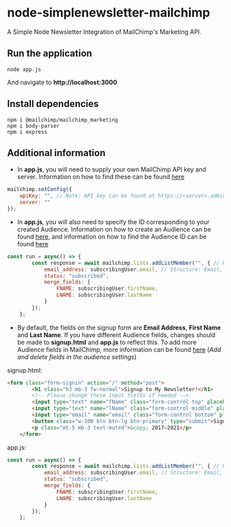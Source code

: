 # node-simplenewsletter-mailchimp
A Simple Node Newsletter Integration of MailChimp's Marketing API.
## Run the application
```
node app.js
```
And navigate to **http://localhost:3000**

## Install dependencies
```
npm i @mailchimp/mailchimp_marketing
npm i body-parser
npm i express
```

## Additional information

* In **app.js**, you will need to supply your own MailChimp API key and server. Information on how to find these can be found [here](https://mailchimp.com/help/about-api-keys/)
```javascript
mailchimp.setConfig({  
    apiKey: "", // Note: API key can be found at https://<server>.admin.mailchimp.com/account/api/
    server: ""
});
```

* In **app.js**, you will also need to specify the ID corresponding to your created Audience. Information on how to create an Audience can be found [here](https://mailchimp.com/help/create-audience/), and information on how to find the Audience ID can be found [here](https://mailchimp.com/help/find-audience-id/)
```javascript
const run = async() => {
        const response = await mailchimp.lists.addListMember("", { // Note: Your audience ID goes here
            email_address: subscribingUser.email, // Structure: Email, First Name, Last Name. Please alter this if you require other fields.
            status: "subscribed",
            merge_fields: {
                FNAME: subscribingUser.firstName,
                LNAME: subscribingUser.lastName
            }
        });
    };
```

* By default, the fields on the signup form are **Email Address**, **First Name** and **Last Name**. If you have different Audience fields, changes should be made to **signup.html** and **app.js** to reflect this. To add more Audience fields in MailChimp, more information can be found [here](https://mailchimp.com/help/manage-audience-signup-form-fields/) (*Add and delete fields in the audience settings*)

signup.html:
```html
<form class="form-signin" action="/" method="post">
        <h1 class="h3 mb-3 fw-normal">Signup to My Newsletter!</h1>
        <!-- Please change these input fields if needed -->
        <input type="text" name="fName" class="form-control top" placeholder="First Name" required autofocus="true">
        <input type="text" name="lName" class="form-control middle" placeholder="Last Name"> 
        <input type="email" name="email" class="form-control bottom" placeholder="Email">
        <button class="w-100 btn btn-lg btn-primary" type="submit">Signup</button>
        <p class="mt-5 mb-3 text-muted">&copy; 2017–2021</p>
    </form>
```
app.js:
```javascript
const run = async() => {
        const response = await mailchimp.lists.addListMember("", { // Note: Your audience ID goes here
            email_address: subscribingUser.email, // Structure: Email, First Name, Last Name. Please alter this if you require other fields.
            status: "subscribed",
            merge_fields: {
                FNAME: subscribingUser.firstName,
                LNAME: subscribingUser.lastName
            }
        });
    };
```

